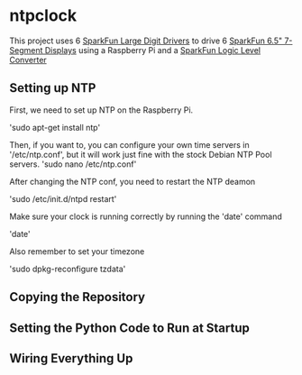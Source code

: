 # ntpclock

This project uses 6 [SparkFun Large Digit Drivers](https://www.sparkfun.com/products/13279) to drive 6 [SparkFun 6.5" 7-Segment Displays](https://www.sparkfun.com/products/8530) using a Raspberry Pi and a [SparkFun Logic Level Converter](https://www.sparkfun.com/products/12009)

## Setting up NTP

First, we need to set up NTP on the Raspberry Pi.

'sudo apt-get install ntp'

Then, if you want to, you can configure your own time servers in '/etc/ntp.conf', but it will work just fine with the stock Debian NTP Pool servers.
'sudo nano /etc/ntp.conf'

After changing the NTP conf, you need to restart the NTP deamon

'sudo /etc/init.d/ntpd restart'

Make sure your clock is running correctly by running the 'date' command

'date'

Also remember to set your timezone

'sudo dpkg-reconfigure tzdata'

## Copying the Repository

## Setting the Python Code to Run at Startup

## Wiring Everything Up
